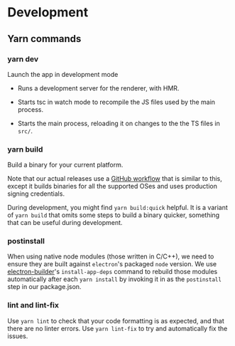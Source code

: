 # Development

## Yarn commands

### yarn dev

Launch the app in development mode

-   Runs a development server for the renderer, with HMR.

-   Starts tsc in watch mode to recompile the JS files used by the main process.

-   Starts the main process, reloading it on changes to the the TS files in
    `src/`.

### yarn build

Build a binary for your current platform.

Note that our actual releases use a
[GitHub workflow](../.github/workflows/desktop-release.yml) that is similar to
this, except it builds binaries for all the supported OSes and uses production
signing credentials.

During development, you might find `yarn build:quick` helpful. It is a variant
of `yarn build` that omits some steps to build a binary quicker, something that
can be useful during development.

### postinstall

When using native node modules (those written in C/C++), we need to ensure they
are built against `electron`'s packaged `node` version. We use
[electron-builder](https://www.electron.build/cli)'s `install-app-deps` command
to rebuild those modules automatically after each `yarn install` by invoking it
in as the `postinstall` step in our package.json.

### lint and lint-fix

Use `yarn lint` to check that your code formatting is as expected, and that
there are no linter errors. Use `yarn lint-fix` to try and automatically fix the
issues.
